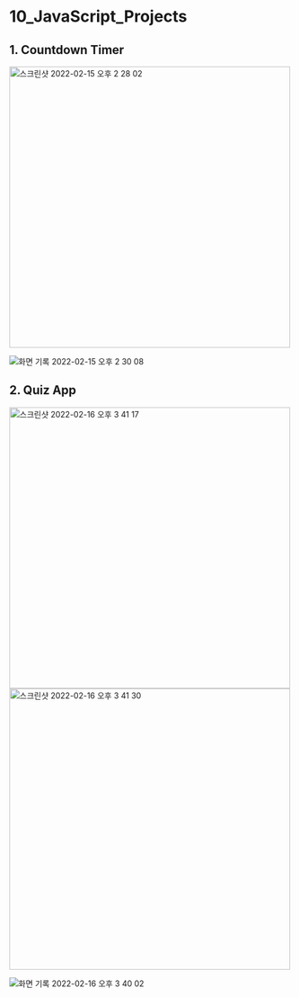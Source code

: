 # 10_JavaScript_Projects

## 1. Countdown Timer
<img width="500" alt="스크린샷 2022-02-15 오후 2 28 02" src="https://user-images.githubusercontent.com/89016723/153998365-b5f1dc80-0917-4f3c-9ed9-02353d274389.png">

![화면 기록 2022-02-15 오후 2 30 08](https://user-images.githubusercontent.com/89016723/153999114-03fd2109-dd69-4df3-939a-8f2a3982b0be.gif)



## 2. Quiz App 
<img width="500" alt="스크린샷 2022-02-16 오후 3 41 17" src="https://user-images.githubusercontent.com/89016723/154210659-b22944ed-de95-46a0-af30-249bee3fddf8.png">
<img width="500" alt="스크린샷 2022-02-16 오후 3 41 30" src="https://user-images.githubusercontent.com/89016723/154210666-323e2d89-8d72-4916-81f2-bb2c271ed203.png">

![화면 기록 2022-02-16 오후 3 40 02](https://user-images.githubusercontent.com/89016723/154210774-95d2fcbf-e91f-4d08-819b-159a4993f592.gif)
